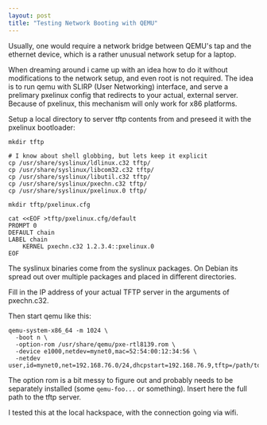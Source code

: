 ```yaml
---
layout: post
title: "Testing Network Booting with QEMU"
---
```


Usually, one would require a network bridge between QEMU's tap and the ethernet device, which is a rather unusual network setup for a laptop.

When dreaming around i came up with an idea how to do it without modifications to the network setup, and even root is not required.
The idea is to run qemu with SLIRP (User Networking) interface, and serve a prelimary pxelinux config that redirects to your actual, external server.
Because of pxelinux, this mechanism will only work for x86 platforms.

Setup a local directory to server tftp contents from and preseed it with the pxelinux bootloader:

```
mkdir tftp

# I know about shell globbing, but lets keep it explicit
cp /usr/share/syslinux/ldlinux.c32 tftp/
cp /usr/share/syslinux/libcom32.c32 tftp/
cp /usr/share/syslinux/libutil.c32 tftp/
cp /usr/share/syslinux/pxechn.c32 tftp/
cp /usr/share/syslinux/pxelinux.0 tftp/

mkdir tftp/pxelinux.cfg

cat <<EOF >tftp/pxelinux.cfg/default
PROMPT 0
DEFAULT chain
LABEL chain
	KERNEL pxechn.c32 1.2.3.4::pxelinux.0
EOF
```

The syslinux binaries come from the syslinux packages.
On Debian its spread out over multiple packages and placed in different directories.

Fill in the IP address of your actual TFTP server in the arguments of pxechn.c32.

Then start qemu like this:

```
qemu-system-x86_64 -m 1024 \
  -boot n \
  -option-rom /usr/share/qemu/pxe-rtl8139.rom \
  -device e1000,netdev=mynet0,mac=52:54:00:12:34:56 \
  -netdev user,id=mynet0,net=192.168.76.0/24,dhcpstart=192.168.76.9,tftp=/path/to/tftp,bootfile=pxelinux.0
```

The option rom is a bit messy to figure out and probably needs to be separately installed (some `qemu-foo...` or something).
Insert here the full path to the tftp server.

I tested this at the local hackspace, with the connection going via wifi.
